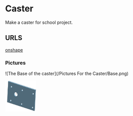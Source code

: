# Caster

Make a caster for school project.

##  URLS

[onshape](https://cvilleschools.onshape.com/documents/77e4b098defab6604602522c/w/31f1488f5bc8683a0a409457/e/5ce63bca6f1320922bb6f61c)

### Pictures


![The Base of the caster](/Pictures For the Caster/Base.png)

<img src="Pictures For the Caster/Base.png " alt="base" width="100" height="100">
